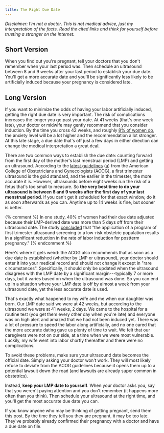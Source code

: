 ```yaml
---
title: The Right Due Date
---
```


_Disclaimer: I'm not a doctor. This is not medical advice, just my interpretation of the facts. Read the cited links and think for yourself
before trusting a stranger on the internet._

## Short Version

When you find out you're pregnant, tell your doctors that you don't remember when your last period was. Then schedule an ultrasound between
8 and 9 weeks after your last period to establish your due date. You'll get a more accurate date and you'll be significantly less likely to
be artificially induced because your pregnancy is considered late.

## Long Version

If you want to minimize the odds of having your labor artificially induced, getting the right due date is very important. The risk of
complications increases the longer you go past your date. At 41 weeks (that's one week late), your doctor or midwife may gently recommend
that you consider induction. By the time you cross 42 weeks, and roughly [8% of women do](https://spacefem.com/pregnant/due.php), the
anxiety level will be a lot higher and the recommendation a lot stronger. At this late stage, a due date that's off just a few days in
either direction can change the medical interpretation a great deal.

There are two common ways to establish the due date: counting forward from the first day of the mother's last menstrual period (LMP) and
getting an ultrasound. According to the [latest guidelines](
https://www.acog.org/Clinical-Guidance-and-Publications/Committee-Opinions/Committee-on-Obstetric-Practice/Methods-for-Estimating-the-Due-Date) ([a](/archive/www.acog.org~clinical~clinical-guidance~committee-opinion~articles~2017~05~methods-for-estimating-the-due-date.html))
from the American College of Obstetricians and Gynecologists (ACOG), a first trimester ultrasound is the gold standard, and the earlier in
the trimester, the more accurate it is. However, ultrasounds before eight weeks run the risk of a fetus that's too small to measure. So
**the very best time to do your ultrasound is between 8 and 9 weeks after the first day of your last menstrual period**. If you can't get it
scheduled for that exact window, do it as soon afterwards as you can. Anytime up to 14 weeks is fine, but sooner is better.

{% comment %} In one study, 40% of women had their due date adjusted because their LMP-derived date was more than 5 days off from their
ultrasound date. The study [concluded](https://www.ajog.org/article/S0002-9378%2803%2901932-X/abstract) that "the application of a program
of first trimester ultrasound screening to a low-risk obstetric population results in a significant reduction in the rate of labor induction
for postterm pregnancy." {% endcomment %}

Here's where it gets weird: the ACOG also recommends that as soon as a due date is established (whether by LMP or ultrasound), your doctor
should enter it into your medical record and should not change it except in "rare circumstances". Specifically, it should only be updated
when the ultrasound disagrees with the LMP date by a significant margin---typically 7 or more days, but it varies based on when the
ultrasound was done. So you can end up in a situation where your LMP date is off by almost a week from your ultrasound date, yet the less
accurate date is used.

That's exactly what happened to my wife and me when our daughter was born. Our LMP date said we were at 42 weeks, but according to the
ultrasound we were at 41 weeks, 2 days. We came to the hospital for a routine test (you get them every other day when you're late) and
everyone was on high alert and amazed that we had not been induced yet. There was a lot of pressure to speed the labor along artificially,
and no one cared that the more accurate dating gave us plenty of time to wait. We felt that our caregivers were not on our side, at a time
when we were most vulnerable. Luckily, my wife went into labor shortly thereafter and there were no complications.

To avoid these problems, make sure your ultrasound date becomes the official date. Simply asking your doctor won't work. They will most
likely refuse to deviate from the ACOG guidelines because it opens them up to a potential lawsuit down the road (and lawsuits are already
super common in obstetrics).

Instead, **keep your LMP date to yourself**. When your doctor asks you, say that you weren't paying attention and you don't remember (it
happens more often than you think). Then schedule your ultrasound at the right time, and you'll get the most accurate due date you can.

If you know anyone who may be thinking of getting pregnant, send them this post. By the time they tell you they are pregnant, it may be too
late. They've probably already confirmed their pregnancy with a doctor and have a due date on file.
